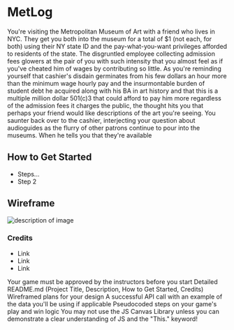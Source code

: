 # MetLog

You're visiting the Metropolitan Museum of Art with a friend who lives in NYC. They get you both into the museum for a total of $1 (not each, for both) using their NY state ID and the pay-what-you-want privileges afforded to residents of the state. The disgruntled employee collecting admission fees glowers at the pair of you with such intensity that you almost feel as if you've cheated him of wages by contributing so little. As you're reminding yourself that cashier's disdain germinates from his few dollars an hour more than the minimum wage hourly pay and the insurmontable burden of student debt he acquired along with his BA in art history and that this is a multiple million dollar 501(c)3 that could afford to pay him more regardless of the admission fees it charges the public, the thought hits you that perhaps your friend would like descriptions of the art you're seeing. You saunter back over to the cashier, interjecting your question about audioguides as the flurry of other patrons continue to pour into the museums. When he tells you that they're available

## How to Get Started
- Steps...
-  Step 2


## Wireframe
![description of image](image.png)

### Credits
- Link
- Link
- Link


Your game must be approved by the instructors before you start
Detailed README.md (Project Title, Description, How to Get Started, Credits)
Wireframed plans for your design
A successful API call with an example of the data you'll be using if applicable
Pseudocoded steps on your game's play and win logic
You may not use the JS Canvas Library unless you can demonstrate a clear understanding of JS and the "This." keyword!
